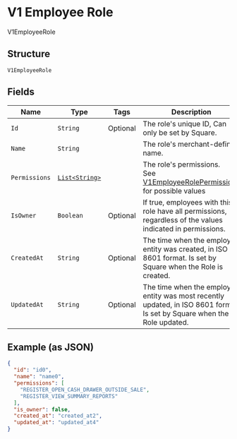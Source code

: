 
# V1 Employee Role

V1EmployeeRole

## Structure

`V1EmployeeRole`

## Fields

| Name | Type | Tags | Description | Getter |
|  --- | --- | --- | --- | --- |
| `Id` | `String` | Optional | The role's unique ID, Can only be set by Square. | String getId() |
| `Name` | `String` |  | The role's merchant-defined name. | String getName() |
| `Permissions` | [`List<String>`](/doc/models/v1-employee-role-permissions.md) |  | The role's permissions.<br>See [V1EmployeeRolePermissions](#type-v1employeerolepermissions) for possible values | List<String> getPermissions() |
| `IsOwner` | `Boolean` | Optional | If true, employees with this role have all permissions, regardless of the values indicated in permissions. | Boolean getIsOwner() |
| `CreatedAt` | `String` | Optional | The time when the employee entity was created, in ISO 8601 format. Is set by Square when the Role is created. | String getCreatedAt() |
| `UpdatedAt` | `String` | Optional | The time when the employee entity was most recently updated, in ISO 8601 format. Is set by Square when the Role updated. | String getUpdatedAt() |

## Example (as JSON)

```json
{
  "id": "id0",
  "name": "name0",
  "permissions": [
    "REGISTER_OPEN_CASH_DRAWER_OUTSIDE_SALE",
    "REGISTER_VIEW_SUMMARY_REPORTS"
  ],
  "is_owner": false,
  "created_at": "created_at2",
  "updated_at": "updated_at4"
}
```

